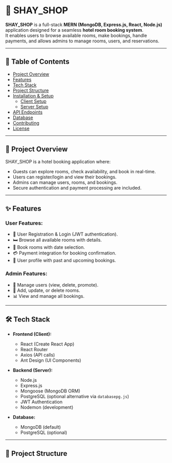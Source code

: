 # 🏨 SHAY_SHOP

**SHAY_SHOP** is a full-stack **MERN (MongoDB, Express.js, React, Node.js)** application designed for a seamless **hotel room booking system**.  
It enables users to browse available rooms, make bookings, handle payments, and allows admins to manage rooms, users, and reservations.

---

## 📌 Table of Contents
- [Project Overview](#-project-overview)
- [Features](#-features)
- [Tech Stack](#-tech-stack)
- [Project Structure](#-project-structure)
- [Installation & Setup](#-installation--setup)
  - [Client Setup](#1-client-setup-react)
  - [Server Setup](#2-server-setup-nodejs--express)
- [API Endpoints](#-api-endpoints)
- [Database](#-database)
- [Contributing](#-contributing)
- [License](#-license)

---

## 🚀 Project Overview
SHAY_SHOP is a hotel booking application where:
- Guests can explore rooms, check availability, and book in real-time.
- Users can register/login and view their bookings.
- Admins can manage users, rooms, and bookings.
- Secure authentication and payment processing are included.

---

## ✨ Features
### User Features:
- 🔑 User Registration & Login (JWT authentication).
- 🛏️ Browse all available rooms with details.
- 📅 Book rooms with date selection.
- 💳 Payment integration for booking confirmation.
- 👤 User profile with past and upcoming bookings.

### Admin Features:
- 👥 Manage users (view, delete, promote).
- 🏨 Add, update, or delete rooms.
- 📊 View and manage all bookings.

---

## 🛠️ Tech Stack
- **Frontend (Client):**
  - React (Create React App)
  - React Router
  - Axios (API calls)
  - Ant Design (UI Components)
  
- **Backend (Server):**
  - Node.js
  - Express.js
  - Mongoose (MongoDB ORM)
  - PostgreSQL (optional alternative via `databasepg.js`)
  - JWT Authentication
  - Nodemon (development)

- **Database:**
  - MongoDB (default)
  - PostgreSQL (optional)

---

## 📂 Project Structure
